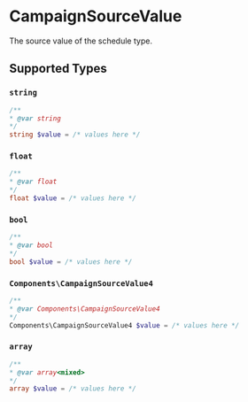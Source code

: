 # CampaignSourceValue

The source value of the schedule type.


## Supported Types

### `string`

```php
/**
* @var string
*/
string $value = /* values here */
```

### `float`

```php
/**
* @var float
*/
float $value = /* values here */
```

### `bool`

```php
/**
* @var bool
*/
bool $value = /* values here */
```

### `Components\CampaignSourceValue4`

```php
/**
* @var Components\CampaignSourceValue4
*/
Components\CampaignSourceValue4 $value = /* values here */
```

### `array`

```php
/**
* @var array<mixed>
*/
array $value = /* values here */
```

